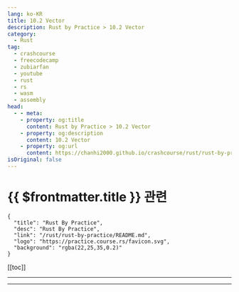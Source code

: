 ```yaml
---
lang: ko-KR
title: 10.2 Vector
description: Rust by Practice > 10.2 Vector
category: 
  - Rust
tag: 
  - crashcourse
  - freecodecamp
  - zubiarfan
  - youtube
  - rust
  - rs
  - wasm
  - assembly
head:
  - - meta:
    - property: og:title
      content: Rust by Practice > 10.2 Vector
    - property: og:description
      content: 10.2 Vector
    - property: og:url
      content: https://chanhi2000.github.io/crashcourse/rust/rust-by-practice/collection-types/vector.html
isOriginal: false
---
```


# {{ $frontmatter.title }} 관련

```component VPCard
{
  "title": "Rust By Practice",
  "desc": "Rust By Practice",
  "link": "/rust/rust-by-practice/README.md",
  "logo": "https://practice.course.rs/favicon.svg",
  "background": "rgba(22,25,35,0.2)"
}
```

[[toc]]

---

<SiteInfo
  name="11.2 Vector | Rust By Practice"
  desc="11.2 Vector"
  url="https://practice.rs/collection-types/vector.html"
  logo="https://practice.course.rs/favicon.svg"
  preview="https://github.com/sunface/rust-by-practice/blob/master/en/assets/header.jpg?raw=true"/>

<!-- TODO: 작성 -->

---

<TagLinks />